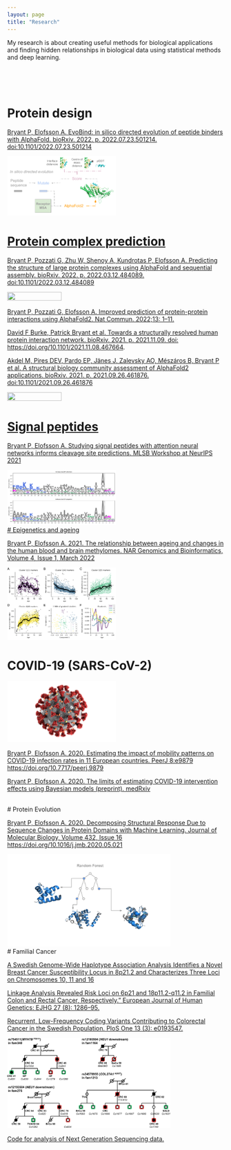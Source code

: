 ```yaml
---
layout: page
title: "Research"
---
```


My research is about creating useful methods for biological applications and finding hidden relationships in biological data using statistical methods and deep learning.

<br>

<br>



<br>

# Protein design


<a href="https://www.biorxiv.org/content/10.1101/2022.07.23.501214v1"> Bryant P, Elofsson A. EvoBind: in silico directed evolution of peptide binders with AlphaFold. bioRxiv. 2022. p. 2022.07.23.501214. doi:10.1101/2022.07.23.501214

<img src="./assets/EvoBind.png" width="50%" height="50%"  />

<br>

# Protein complex prediction


<a href="https://www.biorxiv.org/content/10.1101/2022.03.12.484089v1"> Bryant P, Pozzati G, Zhu W, Shenoy A, Kundrotas P, Elofsson A. Predicting the structure of large protein complexes using AlphaFold and sequential assembly. bioRxiv. 2022. p. 2022.03.12.484089. doi:10.1101/2022.03.12.484089

<img src="./assets/1IWA.gif" width="50%" height="50%"  />

<a href="https://www.nature.com/articles/s41467-022-28865-w"> Bryant P, Pozzati G, Elofsson A. Improved prediction of protein-protein interactions using AlphaFold2. Nat Commun. 2022;13: 1–11.

<a href="https://www.biorxiv.org/content/10.1101/2021.11.08.467664v1 "> David F Burke, Patrick Bryant et al. Towards a structurally resolved human protein
interaction network. bioRxiv. 2021. p. 2021.11.09. doi: https://doi.org/10.1101/2021.11.08.467664.

<a href="https://www.biorxiv.org/content/10.1101/2021.09.26.461876v1"> Akdel M, Pires DEV, Pardo EP, Jänes J, Zalevsky AO, Mészáros B, Bryant P et al. A structural biology community assessment of AlphaFold2 applications. bioRxiv. 2021. p. 2021.09.26.461876. doi:10.1101/2021.09.26.461876

<img src="./assets/trna.gif" width="50%" height="50%"  />

<br>


# Signal peptides

<a href="https://www.mlsb.io/papers_2021/MLSB2021_Studying_signal_peptides_with.pdf"> Bryant P, Elofsson A. Studying signal peptides with attention neural networks informs cleavage site predictions. MLSB Workshop at NeurIPS 2021


<img src="./assets/SP.png" width="50%" height="50%"  />

<br>
# Epigenetics and ageing


<a href="https://academic.oup.com/nargab/article/4/1/lqac001/6520111?login=true">Bryant P, Elofsson A. 2021. The relationship between ageing and changes in the human blood and brain methylomes. NAR Genomics and Bioinformatics, Volume 4, Issue 1, March 2022 </a>


<img src="./assets/cerebellum_methylation.png" width="50%" height="50%"  />

<br>

# COVID-19 (SARS-CoV-2)
<img src="./assets/Coronavirus-CDC.jpg" width="50%" height="50%" />

<a href="https://peerj.com/articles/9879/">Bryant P, Elofsson A. 2020. Estimating the impact of mobility patterns on COVID-19 infection rates in 11 European countries. PeerJ 8:e9879 https://doi.org/10.7717/peerj.9879</a>

<a href="https://www.medrxiv.org/content/10.1101/2020.08.14.20175240v1.full.pdf+html">Bryant P, Elofsson A. 2020. The limits of estimating COVID-19 intervention effects using Bayesian models (preprint). medRxiv</a>

<br>
# Protein Evolution

<a href="https://www.sciencedirect.com/science/article/pii/S0022283620303703?via%3Dihub">Bryant P, Elofsson A. 2020. Decomposing Structural Response Due to Sequence Changes in Protein Domains with Machine Learning. Journal of Molecular Biology, Volume 432, Issue 16 https://doi.org/10.1016/j.jmb.2020.05.021 </a>

<img src="./assets/GraphicalAbstract.svg" width="75%" height="75%" />

<br>
# Familial Cancer

[A Swedish Genome-Wide Haplotype Association Analysis Identifies a Novel Breast Cancer Susceptibility Locus in 8p21.2 and Characterizes Three Loci on Chromosomes 10, 11 and 16]

[Linkage Analysis Revealed Risk Loci on 6p21 and 18p11.2-q11.2 in Familial Colon and Rectal Cancer, Respectively.” European Journal of Human Genetics: EJHG 27 (8): 1286–95.]

[Recurrent, Low-Frequency Coding Variants Contributing to Colorectal Cancer in the Swedish Population. PloS One 13 (3): e0193547.]


<img src="./assets/fam_tree.png" width="75%" height="75%" />

[Code for analysis of Next Generation Sequencing data.]



[Code for analysis of Next Generation Sequencing data.]:https://github.com/patrickbryant1/CMM

[A Swedish Genome-Wide Haplotype Association Analysis Identifies a Novel Breast Cancer Susceptibility Locus in 8p21.2 and Characterizes Three Loci on Chromosomes 10, 11 and 16]:https://www.mdpi.com/2072-6694/14/5/1206

[Linkage Analysis Revealed Risk Loci on 6p21 and 18p11.2-q11.2 in Familial Colon and Rectal Cancer, Respectively.” European Journal of Human Genetics: EJHG 27 (8): 1286–95.]:https://www.nature.com/articles/s41431-019-0388-3

[Recurrent, Low-Frequency Coding Variants Contributing to Colorectal Cancer in the Swedish Population. PloS One 13 (3): e0193547.]:https://journals.plos.org/plosone/article?id=10.1371/journal.pone.0193547
